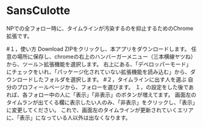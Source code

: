 # SansCulotte
NPでの全フォロー時に、タイムラインが汚染するのを抑止するためのChrome拡張です。

#１，使い方
Download ZIPをクリックし、本アプリをダウンロードします。
任意の場所に保存し、chromeの右上のハンバーガーメニュー（三本横線ヤツね）から、ツール＞拡張機能を選択します。
右上にある、「デベロッパーモード」　にチェックをいれ、「パッケージ化されていない拡張機能を読み込む」から、ダウンロードしたフォルダを選択します。
#２，タイムラインに出す人を選ぶ
自分のプロフィールページから、フォローを選びます。
１，の設定をした後であれば、各フォロー中の人に「表示」「非表示」のボタンが増えてます。
画面左のタイムランが出てくる欄に表示したい人のみ、「非表示」をクリックし、「表示」に変更してください。
これで、画面左のタイムラインが更新されていくエリアに、「表示」になっている人以外は出なくなります。
